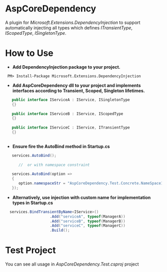 # AspCoreDependency

A plugin for *Microsoft.Extensions.DependencyInjection* to support automatically injecting all types which defines *ITransientType*, *IScopedType*, *ISingletonType*. 

# How to Use

* **Add DependencyInjection package to your project.**
```
 PM> Install-Package Microsoft.Extensions.DependencyInjection
```
* **Add AspCoreDependency dll to your project and implements interfaces according to Transient, Scoped, Singleton lifetimes.**
```csharp
   public interface IServiceA : IService, ISingletonType
   {}
   
   public interface IServiceB : IService, IScopedType
   {}
   
   public interface IServiceC : IService, ITransientType
   {}
   
```
* **Ensure fire the AutoBind method in Startup.cs**
```csharp
   services.AutoBind();
        
      //  or with namespace constraint
 
   services.AutoBind(option =>
   {
      option.namespaceStr = "AspCoreDependency.Test.Concrete.NameSpace1";
   });
```
* **Alternatively, use injection with custom name for implementation types in Startup.cs**

```csharp
  services.BindTransientByName<IService>()
                    .Add("serviceA", typeof(ManagerA))
                    .Add("serviceB", typeof(ManagerB))
                    .Add("serviceC", typeof(ManagerC))
                    .Build();
```

# Test Project
You can see all usage in *AspCoreDependency.Test.csproj* project
